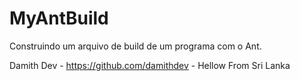 # MyAntBuild
Construindo um arquivo de build de um programa com o Ant.

Damith Dev - https://github.com/damithdev - Hellow From Sri Lanka
